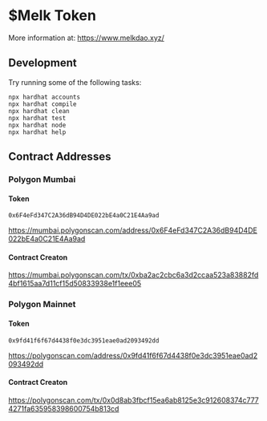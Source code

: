# $Melk Token

More information at: https://www.melkdao.xyz/


## Development

Try running some of the following tasks:

```shell
npx hardhat accounts
npx hardhat compile
npx hardhat clean
npx hardhat test
npx hardhat node
npx hardhat help
```
## Contract Addresses

### Polygon Mumbai

#### Token
`0x6F4eFd347C2A36dB94D4DE022bE4a0C21E4Aa9ad`

https://mumbai.polygonscan.com/address/0x6F4eFd347C2A36dB94D4DE022bE4a0C21E4Aa9ad


#### Contract Creaton
https://mumbai.polygonscan.com/tx/0xba2ac2cbc6a3d2ccaa523a83882fd4bf1615aa7d11cf15d50833938e1f1eee05

### Polygon Mainnet

#### Token
`0x9fd41f6f67d4438f0e3dc3951eae0ad2093492dd`

https://polygonscan.com/address/0x9fd41f6f67d4438f0e3dc3951eae0ad2093492dd


#### Contract Creaton
https://polygonscan.com/tx/0x0d8ab3fbcf15ea6ab8125e3c912608374c7774271fa635958398600754b813cd